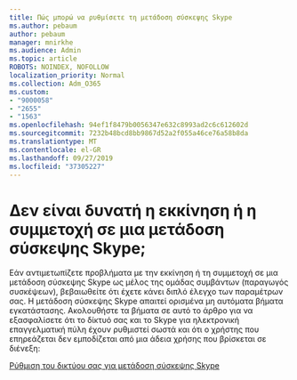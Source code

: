 ```yaml
---
title: Πώς μπορώ να ρυθμίσετε τη μετάδοση σύσκεψης Skype
ms.author: pebaum
author: pebaum
manager: mnirkhe
ms.audience: Admin
ms.topic: article
ROBOTS: NOINDEX, NOFOLLOW
localization_priority: Normal
ms.collection: Adm_O365
ms.custom:
- "9000058"
- "2655"
- "1563"
ms.openlocfilehash: 94ef1f8479b0056347e632c8993ad2c6c612602d
ms.sourcegitcommit: 7232b48bcd8bb9867d52a2f055a46ce76a58b8da
ms.translationtype: MT
ms.contentlocale: el-GR
ms.lasthandoff: 09/27/2019
ms.locfileid: "37305227"
---
```

# <a name="cant-start-or-join-a-skype-meeting-broadcast"></a>Δεν είναι δυνατή η εκκίνηση ή η συμμετοχή σε μια μετάδοση σύσκεψης Skype;

Εάν αντιμετωπίζετε προβλήματα με την εκκίνηση ή τη συμμετοχή σε μια μετάδοση σύσκεψης Skype ως μέλος της ομάδας συμβάντων (παραγωγός συσκέψεων), βεβαιωθείτε ότι έχετε κάνει διπλό έλεγχο των παραμέτρων σας. Η μετάδοση σύσκεψης Skype απαιτεί ορισμένα μη αυτόματα βήματα εγκατάστασης. Ακολουθήστε τα βήματα σε αυτό το άρθρο για να εξασφαλίσετε ότι το δίκτυό σας και το Skype για ηλεκτρονική επαγγελματική πύλη έχουν ρυθμιστεί σωστά και ότι ο χρήστης που επηρεάζεται δεν εμποδίζεται από μια άδεια χρήσης που βρίσκεται σε διένεξη:

[Ρύθμιση του δικτύου σας για μετάδοση σύσκεψης Skype](https://docs.microsoft.com/SkypeForBusiness/set-up-your-network-for-skype-meeting-broadcast/set-up-your-network-for-skype-meeting-broadcast)